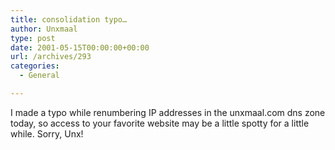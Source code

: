 ```yaml
---
title: consolidation typo…
author: Unxmaal
type: post
date: 2001-05-15T00:00:00+00:00
url: /archives/293
categories:
  - General

---
```

I made a typo while renumbering IP addresses in the unxmaal.com dns zone today, so access to your favorite website may be a little spotty for a little while. Sorry, Unx!